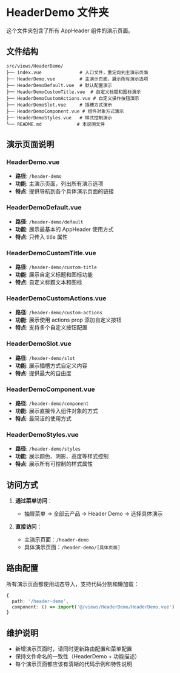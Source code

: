 # HeaderDemo 文件夹

这个文件夹包含了所有 AppHeader 组件的演示页面。

## 文件结构

```
src/views/HeaderDemo/
├── index.vue              # 入口文件，重定向到主演示页面
├── HeaderDemo.vue         # 主演示页面，展示所有演示选项
├── HeaderDemoDefault.vue  # 默认配置演示
├── HeaderDemoCustomTitle.vue  # 自定义标题和图标演示
├── HeaderDemoCustomActions.vue # 自定义操作按钮演示
├── HeaderDemoSlot.vue     # 插槽方式演示
├── HeaderDemoComponent.vue # 组件对象方式演示
├── HeaderDemoStyles.vue   # 样式控制演示
└── README.md             # 本说明文件
```

## 演示页面说明

### HeaderDemo.vue

- **路径**: `/header-demo`
- **功能**: 主演示页面，列出所有演示选项
- **特点**: 提供导航到各个具体演示页面的链接

### HeaderDemoDefault.vue

- **路径**: `/header-demo/default`
- **功能**: 展示最基本的 AppHeader 使用方式
- **特点**: 只传入 title 属性

### HeaderDemoCustomTitle.vue

- **路径**: `/header-demo/custom-title`
- **功能**: 展示自定义标题和图标功能
- **特点**: 自定义标题文本和图标

### HeaderDemoCustomActions.vue

- **路径**: `/header-demo/custom-actions`
- **功能**: 展示使用 actions prop 添加自定义按钮
- **特点**: 支持多个自定义按钮配置

### HeaderDemoSlot.vue

- **路径**: `/header-demo/slot`
- **功能**: 展示插槽方式自定义内容
- **特点**: 提供最大的自由度

### HeaderDemoComponent.vue

- **路径**: `/header-demo/component`
- **功能**: 展示直接传入组件对象的方式
- **特点**: 最简洁的使用方式

### HeaderDemoStyles.vue

- **路径**: `/header-demo/styles`
- **功能**: 展示颜色、阴影、高度等样式控制
- **特点**: 展示所有可控制的样式属性

## 访问方式

1. **通过菜单访问**：
   - 抽屉菜单 → 全部云产品 → Header Demo → 选择具体演示

2. **直接访问**：
   - 主演示页面：`/header-demo`
   - 具体演示页面：`/header-demo/[具体页面]`

## 路由配置

所有演示页面都使用动态导入，支持代码分割和懒加载：

```typescript
{
  path: '/header-demo',
  component: () => import('@/views/HeaderDemo/HeaderDemo.vue')
}
```

## 维护说明

- 新增演示页面时，请同时更新路由配置和菜单配置
- 保持文件命名的一致性（HeaderDemo + 功能描述）
- 每个演示页面都应该有清晰的代码示例和特性说明
